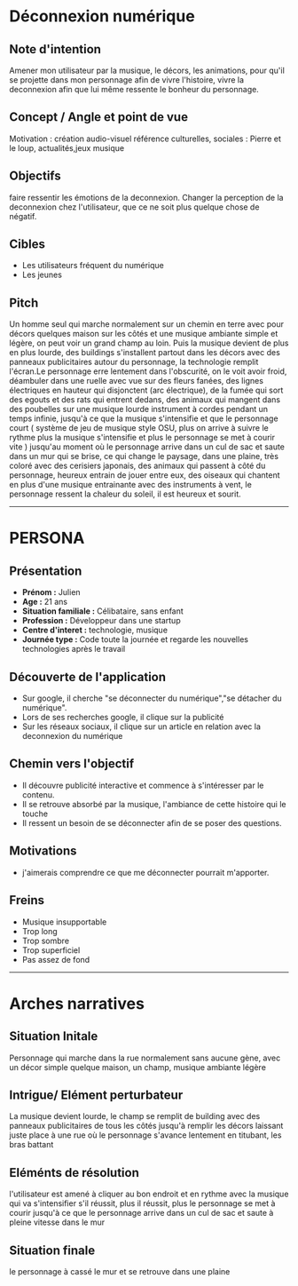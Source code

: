 # Déconnexion numérique 


## Note d'intention

Amener mon utilisateur par la musique, le décors, les animations, pour qu'il se projette dans mon personnage afin de vivre l'histoire, vivre la deconnexion afin que lui même ressente le bonheur du personnage.

## Concept / Angle et point de vue

Motivation : création audio-visuel
référence culturelles, sociales : Pierre et le loup, actualités,jeux musique

## Objectifs 

faire ressentir les émotions de la deconnexion.
Changer la perception de la deconnexion chez l'utilisateur, que ce ne soit plus quelque chose de négatif.

## Cibles

- Les utilisateurs fréquent du numérique
- Les jeunes


## Pitch
Un homme seul qui marche normalement sur un chemin en terre avec pour décors quelques maison sur les côtés et une musique ambiante simple et légère, on peut voir un grand champ au loin. Puis la musique devient de plus en plus lourde, des buildings s'installent partout dans les décors avec des panneaux publicitaires autour du personnage, la technologie remplit l'écran.Le personnage erre lentement dans l'obscurité, on le voit avoir froid, déambuler dans une ruelle avec vue sur des fleurs fanées, des lignes électriques en hauteur qui disjonctent (arc électrique), de la fumée qui sort des egouts et des rats qui entrent dedans, des animaux qui mangent dans des poubelles sur une musique lourde instrument à cordes pendant un temps infinie, jusqu'à ce que la musique s'intensifie et que le personnage court ( système de jeu de musique style OSU, plus on arrive à suivre le rythme plus la musique s'intensifie et plus le personnage se met à courir vite ) jusqu'au moment où le personnage arrive dans un cul de sac et saute dans un mur qui se brise, ce qui change le paysage, dans une plaine, très coloré avec des cerisiers japonais, des animaux qui passent à côté du personnage, heureux entrain de jouer entre eux, des oiseaux qui chantent en plus d'une musique entrainante avec des instruments à vent, le personnage ressent la chaleur du soleil, il est heureux et sourit.
***
# PERSONA 

## Présentation
- **Prénom :** Julien
- **Age :** 21 ans
- **Situation familiale :** Célibataire, sans enfant
- **Profession :** Développeur dans une startup
- **Centre d'interet :** technologie, musique
- **Journée type :** Code toute la journée et regarde les nouvelles technologies après le travail

## Découverte de l'application
- Sur google, il cherche "se déconnecter du numérique","se détacher du numérique".
- Lors de ses recherches google, il clique sur la publicité
- Sur les réseaux sociaux, il clique sur un article en relation avec la deconnexion du numérique

## Chemin vers l'objectif
- Il découvre publicité interactive et commence à s'intéresser par le contenu.
- Il se retrouve absorbé par la musique, l'ambiance de cette histoire qui le touche 
- Il ressent un besoin de se déconnecter afin de se poser des questions.  

## Motivations 
- j'aimerais comprendre ce que me déconnecter pourrait m'apporter.

## Freins
- Musique insupportable
- Trop long
- Trop sombre
- Trop superficiel
- Pas assez de fond

***

# Arches narratives

## Situation Initale
Personnage qui marche dans la rue normalement sans aucune gène, avec un décor simple quelque maison, un champ, musique ambiante légère
## Intrigue/ Elément perturbateur 
La musique devient lourde, le champ se remplit de building avec des panneaux publicitaires de tous les côtés jusqu'à remplir les décors laissant juste place à une rue où le personnage s'avance lentement en titubant, les bras battant
## Eléménts de résolution 
l'utilisateur est amené à cliquer au bon endroit et en rythme avec la musique qui va s'intensifier s'il réussit, plus il réussit, plus le personnage se met à courir jusqu'à ce que le personnage arrive dans un cul de sac et saute à pleine vitesse dans le mur
## Situation finale
le personnage à cassé le mur et se retrouve dans une plaine 
